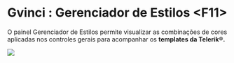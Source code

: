 # Gvinci : Gerenciador de Estilos &lt;F11&gt;

O painel Gerenciador de Estilos permite visualizar as combinações de cores aplicadas nos controles gerais para acompanhar os **templates da Telerik®.**

![](http://www.gvinci.com.br/manual/gerenciadorestilos.zoom80.png)

